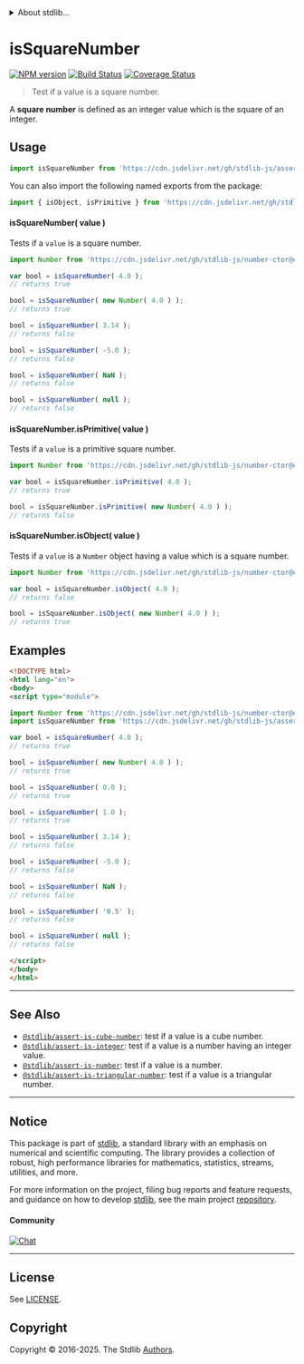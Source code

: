 <!--

@license Apache-2.0

Copyright (c) 2020 The Stdlib Authors.

Licensed under the Apache License, Version 2.0 (the "License");
you may not use this file except in compliance with the License.
You may obtain a copy of the License at

   http://www.apache.org/licenses/LICENSE-2.0

Unless required by applicable law or agreed to in writing, software
distributed under the License is distributed on an "AS IS" BASIS,
WITHOUT WARRANTIES OR CONDITIONS OF ANY KIND, either express or implied.
See the License for the specific language governing permissions and
limitations under the License.

-->


<details>
  <summary>
    About stdlib...
  </summary>
  <p>We believe in a future in which the web is a preferred environment for numerical computation. To help realize this future, we've built stdlib. stdlib is a standard library, with an emphasis on numerical and scientific computation, written in JavaScript (and C) for execution in browsers and in Node.js.</p>
  <p>The library is fully decomposable, being architected in such a way that you can swap out and mix and match APIs and functionality to cater to your exact preferences and use cases.</p>
  <p>When you use stdlib, you can be absolutely certain that you are using the most thorough, rigorous, well-written, studied, documented, tested, measured, and high-quality code out there.</p>
  <p>To join us in bringing numerical computing to the web, get started by checking us out on <a href="https://github.com/stdlib-js/stdlib">GitHub</a>, and please consider <a href="https://opencollective.com/stdlib">financially supporting stdlib</a>. We greatly appreciate your continued support!</p>
</details>

# isSquareNumber

[![NPM version][npm-image]][npm-url] [![Build Status][test-image]][test-url] [![Coverage Status][coverage-image]][coverage-url] <!-- [![dependencies][dependencies-image]][dependencies-url] -->

> Test if a value is a square number.

<section class="intro">

A **square number** is defined as an integer value which is the square of an integer.

</section>

<!-- /.intro -->



<section class="usage">

## Usage

```javascript
import isSquareNumber from 'https://cdn.jsdelivr.net/gh/stdlib-js/assert-is-square-number@esm/index.mjs';
```

You can also import the following named exports from the package:

```javascript
import { isObject, isPrimitive } from 'https://cdn.jsdelivr.net/gh/stdlib-js/assert-is-square-number@esm/index.mjs';
```

#### isSquareNumber( value )

Tests if a `value` is a square number.

<!-- eslint-disable no-new-wrappers -->

```javascript
import Number from 'https://cdn.jsdelivr.net/gh/stdlib-js/number-ctor@esm/index.mjs';

var bool = isSquareNumber( 4.0 );
// returns true

bool = isSquareNumber( new Number( 4.0 ) );
// returns true

bool = isSquareNumber( 3.14 );
// returns false

bool = isSquareNumber( -5.0 );
// returns false

bool = isSquareNumber( NaN );
// returns false

bool = isSquareNumber( null );
// returns false
```

#### isSquareNumber.isPrimitive( value )

Tests if a `value` is a primitive square number.

<!-- eslint-disable no-new-wrappers -->

```javascript
import Number from 'https://cdn.jsdelivr.net/gh/stdlib-js/number-ctor@esm/index.mjs';

var bool = isSquareNumber.isPrimitive( 4.0 );
// returns true

bool = isSquareNumber.isPrimitive( new Number( 4.0 ) );
// returns false
```

#### isSquareNumber.isObject( value )

Tests if a `value` is a `Number` object having a value which is a square number.

<!-- eslint-disable no-new-wrappers -->

```javascript
import Number from 'https://cdn.jsdelivr.net/gh/stdlib-js/number-ctor@esm/index.mjs';

var bool = isSquareNumber.isObject( 4.0 );
// returns false

bool = isSquareNumber.isObject( new Number( 4.0 ) );
// returns true
```

</section>

<!-- /.usage -->

<section class="examples">

## Examples

<!-- eslint-disable no-new-wrappers -->

<!-- eslint no-undef: "error" -->

```html
<!DOCTYPE html>
<html lang="en">
<body>
<script type="module">

import Number from 'https://cdn.jsdelivr.net/gh/stdlib-js/number-ctor@esm/index.mjs';
import isSquareNumber from 'https://cdn.jsdelivr.net/gh/stdlib-js/assert-is-square-number@esm/index.mjs';

var bool = isSquareNumber( 4.0 );
// returns true

bool = isSquareNumber( new Number( 4.0 ) );
// returns true

bool = isSquareNumber( 0.0 );
// returns true

bool = isSquareNumber( 1.0 );
// returns true

bool = isSquareNumber( 3.14 );
// returns false

bool = isSquareNumber( -5.0 );
// returns false

bool = isSquareNumber( NaN );
// returns false

bool = isSquareNumber( '0.5' );
// returns false

bool = isSquareNumber( null );
// returns false

</script>
</body>
</html>
```

</section>

<!-- /.examples -->

<!-- Section for related `stdlib` packages. Do not manually edit this section, as it is automatically populated. -->

<section class="related">

* * *

## See Also

-   <span class="package-name">[`@stdlib/assert-is-cube-number`][@stdlib/assert/is-cube-number]</span><span class="delimiter">: </span><span class="description">test if a value is a cube number.</span>
-   <span class="package-name">[`@stdlib/assert-is-integer`][@stdlib/assert/is-integer]</span><span class="delimiter">: </span><span class="description">test if a value is a number having an integer value.</span>
-   <span class="package-name">[`@stdlib/assert-is-number`][@stdlib/assert/is-number]</span><span class="delimiter">: </span><span class="description">test if a value is a number.</span>
-   <span class="package-name">[`@stdlib/assert-is-triangular-number`][@stdlib/assert/is-triangular-number]</span><span class="delimiter">: </span><span class="description">test if a value is a triangular number.</span>

</section>

<!-- /.related -->

<!-- Section for all links. Make sure to keep an empty line after the `section` element and another before the `/section` close. -->


<section class="main-repo" >

* * *

## Notice

This package is part of [stdlib][stdlib], a standard library with an emphasis on numerical and scientific computing. The library provides a collection of robust, high performance libraries for mathematics, statistics, streams, utilities, and more.

For more information on the project, filing bug reports and feature requests, and guidance on how to develop [stdlib][stdlib], see the main project [repository][stdlib].

#### Community

[![Chat][chat-image]][chat-url]

---

## License

See [LICENSE][stdlib-license].


## Copyright

Copyright &copy; 2016-2025. The Stdlib [Authors][stdlib-authors].

</section>

<!-- /.stdlib -->

<!-- Section for all links. Make sure to keep an empty line after the `section` element and another before the `/section` close. -->

<section class="links">

[npm-image]: http://img.shields.io/npm/v/@stdlib/assert-is-square-number.svg
[npm-url]: https://npmjs.org/package/@stdlib/assert-is-square-number

[test-image]: https://github.com/stdlib-js/assert-is-square-number/actions/workflows/test.yml/badge.svg?branch=main
[test-url]: https://github.com/stdlib-js/assert-is-square-number/actions/workflows/test.yml?query=branch:main

[coverage-image]: https://img.shields.io/codecov/c/github/stdlib-js/assert-is-square-number/main.svg
[coverage-url]: https://codecov.io/github/stdlib-js/assert-is-square-number?branch=main

<!--

[dependencies-image]: https://img.shields.io/david/stdlib-js/assert-is-square-number.svg
[dependencies-url]: https://david-dm.org/stdlib-js/assert-is-square-number/main

-->

[chat-image]: https://img.shields.io/gitter/room/stdlib-js/stdlib.svg
[chat-url]: https://app.gitter.im/#/room/#stdlib-js_stdlib:gitter.im

[stdlib]: https://github.com/stdlib-js/stdlib

[stdlib-authors]: https://github.com/stdlib-js/stdlib/graphs/contributors

[umd]: https://github.com/umdjs/umd
[es-module]: https://developer.mozilla.org/en-US/docs/Web/JavaScript/Guide/Modules

[deno-url]: https://github.com/stdlib-js/assert-is-square-number/tree/deno
[deno-readme]: https://github.com/stdlib-js/assert-is-square-number/blob/deno/README.md
[umd-url]: https://github.com/stdlib-js/assert-is-square-number/tree/umd
[umd-readme]: https://github.com/stdlib-js/assert-is-square-number/blob/umd/README.md
[esm-url]: https://github.com/stdlib-js/assert-is-square-number/tree/esm
[esm-readme]: https://github.com/stdlib-js/assert-is-square-number/blob/esm/README.md
[branches-url]: https://github.com/stdlib-js/assert-is-square-number/blob/main/branches.md

[stdlib-license]: https://raw.githubusercontent.com/stdlib-js/assert-is-square-number/main/LICENSE

<!-- <related-links> -->

[@stdlib/assert/is-cube-number]: https://github.com/stdlib-js/assert-is-cube-number/tree/esm

[@stdlib/assert/is-integer]: https://github.com/stdlib-js/assert-is-integer/tree/esm

[@stdlib/assert/is-number]: https://github.com/stdlib-js/assert-is-number/tree/esm

[@stdlib/assert/is-triangular-number]: https://github.com/stdlib-js/assert-is-triangular-number/tree/esm

<!-- </related-links> -->

</section>

<!-- /.links -->
